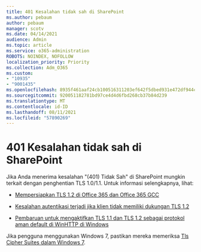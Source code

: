 ```yaml
---
title: 401 Kesalahan tidak sah di SharePoint
ms.author: pebaum
author: pebaum
manager: scotv
ms.date: 04/14/2021
audience: Admin
ms.topic: article
ms.service: o365-administration
ROBOTS: NOINDEX, NOFOLLOW
localization_priority: Priority
ms.collection: Adm_O365
ms.custom:
- "10935"
- "9001435"
ms.openlocfilehash: 8935f461aaf24cb100516311203ef642f5dbed931e472df944c1cd7e72a8cf4e
ms.sourcegitcommit: 920051182781bd97ce4d4d6fbd268cb37b84d239
ms.translationtype: MT
ms.contentlocale: id-ID
ms.lasthandoff: 08/11/2021
ms.locfileid: "57890269"
---
```

# <a name="401-unauthorized-error-in-sharepoint"></a>401 Kesalahan tidak sah di SharePoint

Jika Anda menerima kesalahan "(401) Tidak Sah" di SharePoint mungkin terkait dengan penghentian TLS 1.0/1.1. Untuk informasi selengkapnya, lihat:

- [Mempersiapkan TLS 1.2 di Office 365 dan Office 365 GCC](https://docs.microsoft.com/microsoft-365/compliance/prepare-tls-1.2-in-office-365)

- [Kesalahan autentikasi terjadi jika klien tidak memiliki dukungan TLS 1.2](https://docs.microsoft.com/sharepoint/troubleshoot/administration/authentication-errors-tls12-support)

- [Pembaruan untuk mengaktifkan TLS 1.1 dan TLS 1.2 sebagai protokol aman default di WinHTTP di Windows](https://support.microsoft.com/topic/update-to-enable-tls-1-1-and-tls-1-2-as-default-secure-protocols-in-winhttp-in-windows-c4bd73d2-31d7-761e-0178-11268bb10392)

Jika pengguna menggunakan Windows 7, pastikan mereka memeriksa [Tls Cipher Suites dalam Windows 7](https://docs.microsoft.com/windows/win32/secauthn/tls-cipher-suites-in-windows-7).